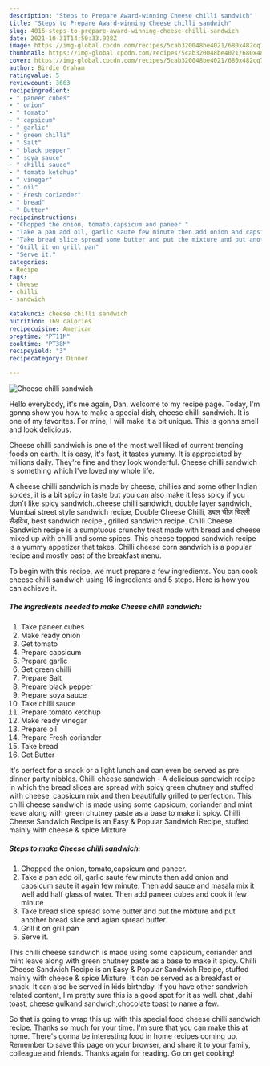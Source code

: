 ```yaml
---
description: "Steps to Prepare Award-winning Cheese chilli sandwich"
title: "Steps to Prepare Award-winning Cheese chilli sandwich"
slug: 4016-steps-to-prepare-award-winning-cheese-chilli-sandwich
date: 2021-10-31T14:50:33.928Z
image: https://img-global.cpcdn.com/recipes/5cab320048be4021/680x482cq70/cheese-chilli-sandwich-recipe-main-photo.jpg
thumbnail: https://img-global.cpcdn.com/recipes/5cab320048be4021/680x482cq70/cheese-chilli-sandwich-recipe-main-photo.jpg
cover: https://img-global.cpcdn.com/recipes/5cab320048be4021/680x482cq70/cheese-chilli-sandwich-recipe-main-photo.jpg
author: Birdie Graham
ratingvalue: 5
reviewcount: 3663
recipeingredient:
- " paneer cubes"
- " onion"
- " tomato"
- " capsicum"
- " garlic"
- " green chilli"
- " Salt"
- " black pepper"
- " soya sauce"
- " chilli sauce"
- " tomato ketchup"
- " vinegar"
- " oil"
- " Fresh coriander"
- " bread"
- " Butter"
recipeinstructions:
- "Chopped the onion, tomato,capsicum and paneer."
- "Take a pan add oil, garlic saute few minute then add onion and capsicum saute it again few minute. Then add sauce and masala mix it well add half glass of water. Then add paneer cubes and cook it few minute"
- "Take bread slice spread some butter and put the mixture and put another bread slice and agian spread butter."
- "Grill it on grill pan"
- "Serve it."
categories:
- Recipe
tags:
- cheese
- chilli
- sandwich

katakunci: cheese chilli sandwich 
nutrition: 169 calories
recipecuisine: American
preptime: "PT11M"
cooktime: "PT38M"
recipeyield: "3"
recipecategory: Dinner

---
```



![Cheese chilli sandwich](https://img-global.cpcdn.com/recipes/5cab320048be4021/680x482cq70/cheese-chilli-sandwich-recipe-main-photo.jpg)

Hello everybody, it's me again, Dan, welcome to my recipe page. Today, I'm gonna show you how to make a special dish, cheese chilli sandwich. It is one of my favorites. For mine, I will make it a bit unique. This is gonna smell and look delicious.

Cheese chilli sandwich is one of the most well liked of current trending foods on earth. It is easy, it's fast, it tastes yummy. It is appreciated by millions daily. They're fine and they look wonderful. Cheese chilli sandwich is something which I've loved my whole life.

A cheese chilli sandwich is made by cheese, chillies and some other Indian spices, it is a bit spicy in taste but you can also make it less spicy if you don&#39;t like spicy sandwich..cheese chilli sandwich, double layer sandwich, Mumbai street style sandwich recipe, Double Cheese Chilli, डबल चीज़ चिल्ली सैंडविच, best sandwich recipe , grilled sandwich recipe. Chilli Cheese Sandwich recipe is a sumptuous crunchy treat made with bread and cheese mixed up with chilli and some spices. This cheese topped sandwich recipe is a yummy appetizer that takes. Chilli cheese corn sandwich is a popular recipe and mostly past of the breakfast menu.


To begin with this recipe, we must prepare a few ingredients. You can cook cheese chilli sandwich using 16 ingredients and 5 steps. Here is how you can achieve it.

<!--inarticleads1-->

##### The ingredients needed to make Cheese chilli sandwich:

1. Take  paneer cubes
1. Make ready  onion
1. Get  tomato
1. Prepare  capsicum
1. Prepare  garlic
1. Get  green chilli
1. Prepare  Salt
1. Prepare  black pepper
1. Prepare  soya sauce
1. Take  chilli sauce
1. Prepare  tomato ketchup
1. Make ready  vinegar
1. Prepare  oil
1. Prepare  Fresh coriander
1. Take  bread
1. Get  Butter


It&#39;s perfect for a snack or a light lunch and can even be served as pre dinner party nibbles. Chilli cheese sandwich - A delicious sandwich recipe in which the bread slices are spread with spicy green chutney and stuffed with cheese, capsicum mix and then beautifully grilled to perfection. This chilli cheese sandwich is made using some capsicum, coriander and mint leave along with green chutney paste as a base to make it spicy. Chilli Cheese Sandwich Recipe is an Easy &amp; Popular Sandwich Recipe, stuffed mainly with cheese &amp; spice Mixture. 

<!--inarticleads2-->

##### Steps to make Cheese chilli sandwich:

1. Chopped the onion, tomato,capsicum and paneer.
1. Take a pan add oil, garlic saute few minute then add onion and capsicum saute it again few minute. Then add sauce and masala mix it well add half glass of water. Then add paneer cubes and cook it few minute
1. Take bread slice spread some butter and put the mixture and put another bread slice and agian spread butter.
1. Grill it on grill pan
1. Serve it.


This chilli cheese sandwich is made using some capsicum, coriander and mint leave along with green chutney paste as a base to make it spicy. Chilli Cheese Sandwich Recipe is an Easy &amp; Popular Sandwich Recipe, stuffed mainly with cheese &amp; spice Mixture. It can be served as a breakfast or snack. It can also be served in kids birthday. If you have other sandwich related content, I&#39;m pretty sure this is a good spot for it as well. chat ,dahi toast, cheese gulkand sandwich,chocolate toast to name a few. 

So that is going to wrap this up with this special food cheese chilli sandwich recipe. Thanks so much for your time. I'm sure that you can make this at home. There's gonna be interesting food in home recipes coming up. Remember to save this page on your browser, and share it to your family, colleague and friends. Thanks again for reading. Go on get cooking!

